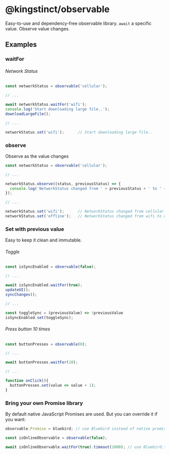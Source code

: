 # @kingstinct/observable

Easy-to-use and dependency-free observable library. `await` a specific value. Observe value changes.

## Examples

### waitFor

###### Network Status
```javascript
const networkStatus = observable('cellular');

// ...

await networkStatus.waitFor('wifi');
console.log('Start downloading large file..');
downloadLargeFile();

// ...

networkStatus.set('wifi');      // Start downloading large file..
```

### observe
Observe as the value changes

```javascript
const networkStatus = observable('cellular');

// ...

networkStatus.observe((status, previousStatus) => {
  console.log('NetworkStatus changed from ' + previousStatus + ' to ' + status)
});

// ...

networkStatus.set('wifi');      // NetworkStatus changed from cellular to wifi
networkStatus.set('offline');   // NetworkStatus changed from wifi to offline
```

### Set with previous value

Easy to keep it clean and immutable.

###### Toggle
```javascript
const isSyncEnabled = observable(false);

// ...

await isSyncEnabled.waitFor(true);
updateUI();
syncChanges();

// ...

const toggleSync = (previousValue) => !previousValue
isSyncEnabled.set(toggleSync);

```


###### Press button 10 times
```javascript
const buttonPresses = observable(0);

// ...

await buttonPresses.waitFor(10);

// ...

function onClick(){
  buttonPresses.set(value => value + 1);
}

```

### Bring your own Promise library
By default native JavaScript Promises are used. But you can override it if you want:

```javascript
observable.Promise = bluebird; // use Bluebird instead of native promise

const isOnlineObservable = observable(false);

await isOnlineObservable.waitFor(true).timeout(1000); // use Bluebird.timeout
```
